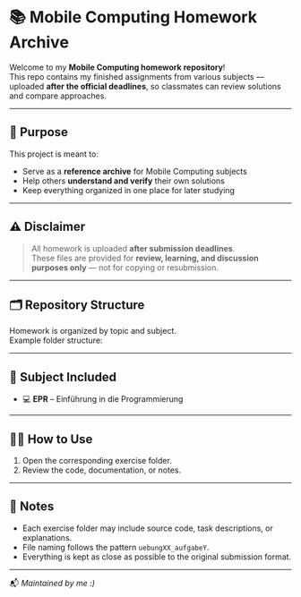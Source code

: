 # 📚 Mobile Computing Homework Archive

Welcome to my **Mobile Computing homework repository**!  
This repo contains my finished assignments from various subjects — uploaded **after the official deadlines**, so classmates can review solutions and compare approaches.

---

## 🧠 Purpose
This project is meant to:
- Serve as a **reference archive** for Mobile Computing subjects  
- Help others **understand and verify** their own solutions  
- Keep everything organized in one place for later studying

---

## ⚠️ Disclaimer
> All homework is uploaded **after submission deadlines**.  
> These files are provided for **review, learning, and discussion purposes only** — not for copying or resubmission.

---

## 🗂️ Repository Structure
Homework is organized by topic and subject.  
Example folder structure:


---

## 🧩 Subject Included
- 💻 **EPR** – Einführung in die Programmierung  

---

## 🧑‍💻 How to Use
1. Open the corresponding exercise folder.  
2. Review the code, documentation, or notes.  

---

## 💬 Notes
- Each exercise folder may include source code, task descriptions, or explanations.  
- File naming follows the pattern `uebungXX_aufgabeY`.  
- Everything is kept as close as possible to the original submission format.

---

📬 *Maintained by me :)*
